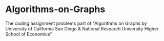 # Algorithms-on-Graphs
The coding assignment problems part of "Algorithms on Graphs by University of California San Diego &amp; National Research University Higher School of Economics"
